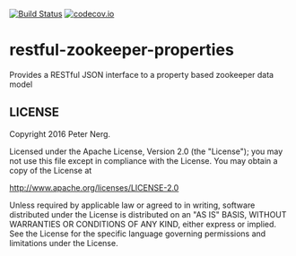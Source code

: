 [![Build Status](https://travis-ci.org/pnerg/restful-zookeeper-properties.svg?branch=master)](https://travis-ci.org/pnerg/restful-zookeeper-properties) [![codecov.io](https://codecov.io/github/pnerg/restful-zookeeper-properties/coverage.svg?branch=master)](https://codecov.io/github/pnerg/restful-zookeeper-properties?branch=master)

# restful-zookeeper-properties
Provides a RESTful JSON interface to a property based zookeeper data model

## LICENSE

Copyright 2016 Peter Nerg.

Licensed under the Apache License, Version 2.0 (the "License");
you may not use this file except in compliance with the License.
You may obtain a copy of the License at

<http://www.apache.org/licenses/LICENSE-2.0>

Unless required by applicable law or agreed to in writing, software
distributed under the License is distributed on an "AS IS" BASIS,
WITHOUT WARRANTIES OR CONDITIONS OF ANY KIND, either express or implied.
See the License for the specific language governing permissions and
limitations under the License.
